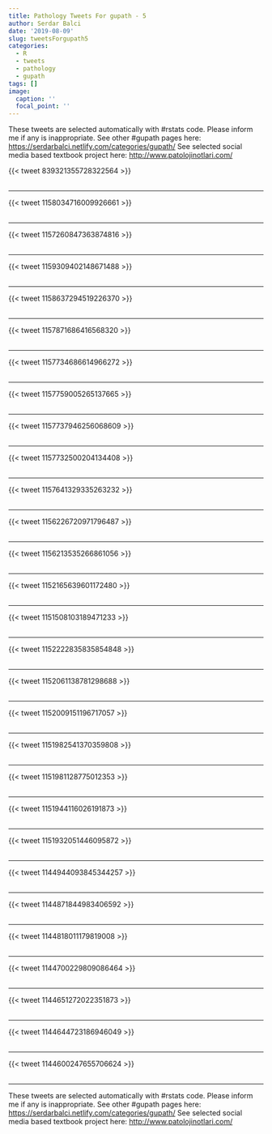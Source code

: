 ```yaml
---
title: Pathology Tweets For gupath - 5
author: Serdar Balci
date: '2019-08-09'
slug: tweetsForgupath5
categories:
  - R
  - tweets
  - pathology
  - gupath
tags: []
image:
  caption: ''
  focal_point: ''
---
```



These tweets are selected automatically with #rstats code. Please inform me if any is inappropriate.
See other #gupath pages here: https://serdarbalci.netlify.com/categories/gupath/ 
See selected social media based textbook project here: http://www.patolojinotlari.com/

{{< tweet 839321355728322564 >}}
<br>
<br>
<hr>
{{< tweet 1158034716009926661 >}}
<br>
<br>
<hr>
{{< tweet 1157260847363874816 >}}
<br>
<br>
<hr>
{{< tweet 1159309402148671488 >}}
<br>
<br>
<hr>
{{< tweet 1158637294519226370 >}}
<br>
<br>
<hr>
{{< tweet 1157871686416568320 >}}
<br>
<br>
<hr>
{{< tweet 1157734686614966272 >}}
<br>
<br>
<hr>
{{< tweet 1157759005265137665 >}}
<br>
<br>
<hr>
{{< tweet 1157737946256068609 >}}
<br>
<br>
<hr>
{{< tweet 1157732500204134408 >}}
<br>
<br>
<hr>
{{< tweet 1157641329335263232 >}}
<br>
<br>
<hr>
{{< tweet 1156226720971796487 >}}
<br>
<br>
<hr>
{{< tweet 1156213535266861056 >}}
<br>
<br>
<hr>
{{< tweet 1152165639601172480 >}}
<br>
<br>
<hr>
{{< tweet 1151508103189471233 >}}
<br>
<br>
<hr>
{{< tweet 1152222835835854848 >}}
<br>
<br>
<hr>
{{< tweet 1152061138781298688 >}}
<br>
<br>
<hr>
{{< tweet 1152009151196717057 >}}
<br>
<br>
<hr>
{{< tweet 1151982541370359808 >}}
<br>
<br>
<hr>
{{< tweet 1151981128775012353 >}}
<br>
<br>
<hr>
{{< tweet 1151944116026191873 >}}
<br>
<br>
<hr>
{{< tweet 1151932051446095872 >}}
<br>
<br>
<hr>
{{< tweet 1144944093845344257 >}}
<br>
<br>
<hr>
{{< tweet 1144871844983406592 >}}
<br>
<br>
<hr>
{{< tweet 1144818011179819008 >}}
<br>
<br>
<hr>
{{< tweet 1144700229809086464 >}}
<br>
<br>
<hr>
{{< tweet 1144651272022351873 >}}
<br>
<br>
<hr>
{{< tweet 1144644723186946049 >}}
<br>
<br>
<hr>
{{< tweet 1144600247655706624 >}}
<br>
<br>
<hr>


These tweets are selected automatically with #rstats code. Please inform me if any is inappropriate.
See other #gupath pages here: https://serdarbalci.netlify.com/categories/gupath/ 
See selected social media based textbook project here: http://www.patolojinotlari.com/

